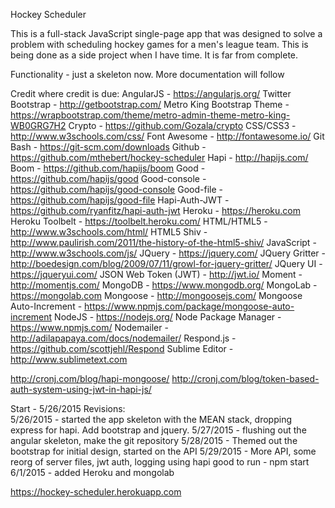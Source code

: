 Hockey Scheduler

This is a full-stack JavaScript single-page app that was designed to solve a problem with scheduling hockey games for a men's league team.  This is being done as a side project when I have time.  It is far from complete.

Functionality - just a skeleton now.  More documentation will follow

Credit where credit is due:
AngularJS - https://angularjs.org/
Twitter Bootstrap - http://getbootstrap.com/
	Metro King Bootstrap Theme - https://wrapbootstrap.com/theme/metro-admin-theme-metro-king-WB0GRG7H2
Crypto - https://github.com/Gozala/crypto
CSS/CSS3 - http://www.w3schools.com/css/
Font Awesome - http://fontawesome.io/
Git Bash - https://git-scm.com/downloads
Github - https://github.com/mthebert/hockey-scheduler
Hapi - http://hapijs.com/
	Boom - https://github.com/hapijs/boom
	Good - https://github.com/hapijs/good
		Good-console - https://github.com/hapijs/good-console
		Good-file - https://github.com/hapijs/good-file
	Hapi-Auth-JWT - https://github.com/ryanfitz/hapi-auth-jwt
Heroku - https://heroku.com
	Heroku Toolbelt - https://toolbelt.heroku.com/
HTML/HTML5 - http://www.w3schools.com/html/
	HTML5 Shiv - http://www.paulirish.com/2011/the-history-of-the-html5-shiv/
JavaScript - http://www.w3schools.com/js/
JQuery - https://jquery.com/
JQuery Gritter - http://boedesign.com/blog/2009/07/11/growl-for-jquery-gritter/
JQuery UI - https://jqueryui.com/
JSON Web Token (JWT) - http://jwt.io/
Moment - http://momentjs.com/
MongoDB - https://www.mongodb.org/
MongoLab - https://mongolab.com
Mongoose - http://mongoosejs.com/
	Mongoose Auto-Increment - https://www.npmjs.com/package/mongoose-auto-increment
NodeJS - https://nodejs.org/
	Node Package Manager - https://www.npmjs.com/
Nodemailer - http://adilapapaya.com/docs/nodemailer/
Respond.js - https://github.com/scottjehl/Respond
Sublime Editor - http://www.sublimetext.com

http://cronj.com/blog/hapi-mongoose/
http://cronj.com/blog/token-based-auth-system-using-jwt-in-hapi-js/

Start - 5/26/2015
Revisions:  
5/26/2015 - started the app skeleton with the MEAN stack, dropping express for hapi.  Add bootstrap and jquery.
5/27/2015 - flushing out the angular skeleton, make the git repository
5/28/2015 - Themed out the bootstrap for initial design, started on the API
5/29/2015 - More API, some reorg of server files, jwt auth, logging using hapi good
to run - npm start
6/1/2015 - added Heroku and mongolab

https://hockey-scheduler.herokuapp.com